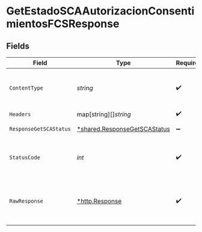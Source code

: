 # GetEstadoSCAAutorizacionConsentimientosFCSResponse


## Fields

| Field                                                                              | Type                                                                               | Required                                                                           | Description                                                                        |
| ---------------------------------------------------------------------------------- | ---------------------------------------------------------------------------------- | ---------------------------------------------------------------------------------- | ---------------------------------------------------------------------------------- |
| `ContentType`                                                                      | *string*                                                                           | :heavy_check_mark:                                                                 | HTTP response content type for this operation                                      |
| `Headers`                                                                          | map[string][]*string*                                                              | :heavy_check_mark:                                                                 | N/A                                                                                |
| `ResponseGetSCAStatus`                                                             | [*shared.ResponseGetSCAStatus](../../../pkg/models/shared/responsegetscastatus.md) | :heavy_minus_sign:                                                                 | HTTP/1.1 200 Ok                                                                    |
| `StatusCode`                                                                       | *int*                                                                              | :heavy_check_mark:                                                                 | HTTP response status code for this operation                                       |
| `RawResponse`                                                                      | [*http.Response](https://pkg.go.dev/net/http#Response)                             | :heavy_check_mark:                                                                 | Raw HTTP response; suitable for custom response parsing                            |